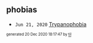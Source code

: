 ## phobias


* <code>Jun 21, 2020</code> [Trypanophobia](2020-06-21T19-08-02-trypanophobia.md)

<sup><sub>generated 20 Dec 2020 18:17:47 by <a href='https://github.com/senorprogrammer/til'>til</a></sub></sup>
